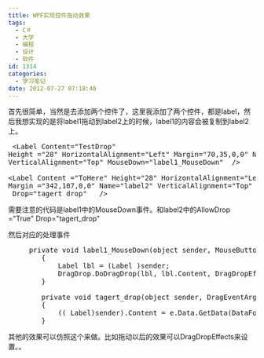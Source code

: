 ```yaml
---
title: WPF实现控件拖动效果
tags:
  - C＃
  - 大学
  - 编程
  - 设计
  - 软件
id: 1314
categories:
  - 学习笔记
date: 2012-07-27 07:18:40
---
```


首先很简单，当然是去添加两个控件了，这里我添加了两个控件，都是label，然后我想实现的是将label1拖动到label2上的时候，label1的内容会被复制到label2上。

<pre class="lang:c# decode:true " > &lt;Label Content="TestDrop" 
Height ="28" HorizontalAlignment="Left" Margin="70,35,0,0" Name ="label1" 
VerticalAlignment="Top" MouseDown="label1_MouseDown"  /&gt;

&lt;Label Content ="ToHere" Height="28" HorizontalAlignment="Left" 
Margin ="342,107,0,0" Name="label2" VerticalAlignment="Top" AllowDrop ="True"
 Drop="tagert_drop"   /&gt;</pre> 

需要注意的代码是label1中的MouseDown事件。和label2中的AllowDrop ="True"  Drop="tagert_drop"

然后对应的处理事件

<pre class="lang:c# decode:true " >     private void label1_MouseDown(object sender, MouseButtonEventArgs e)
        {
            Label lbl = (Label )sender;
            DragDrop.DoDragDrop(lbl, lbl.Content, DragDropEffects .Copy);
        }

        private void tagert_drop(object sender, DragEventArgs e)
        {
            (( Label)sender).Content = e.Data.GetData(DataFormats.Text);
        }</pre> 

 其他的效果可以仿照这个来做。比如拖动以后的效果可以DragDropEffects来设置。。